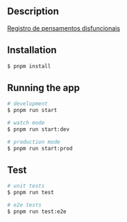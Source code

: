 ## Description

[Registro de pensamentos disfuncionais](https://www.bemdoestar.org/artigos/registro-de-pensamentos-disfuncionais)

## Installation

```bash
$ pnpm install
```

## Running the app

```bash
# development
$ pnpm run start

# watch mode
$ pnpm run start:dev

# production mode
$ pnpm run start:prod
```

## Test

```bash
# unit tests
$ pnpm run test

# e2e tests
$ pnpm run test:e2e
```
